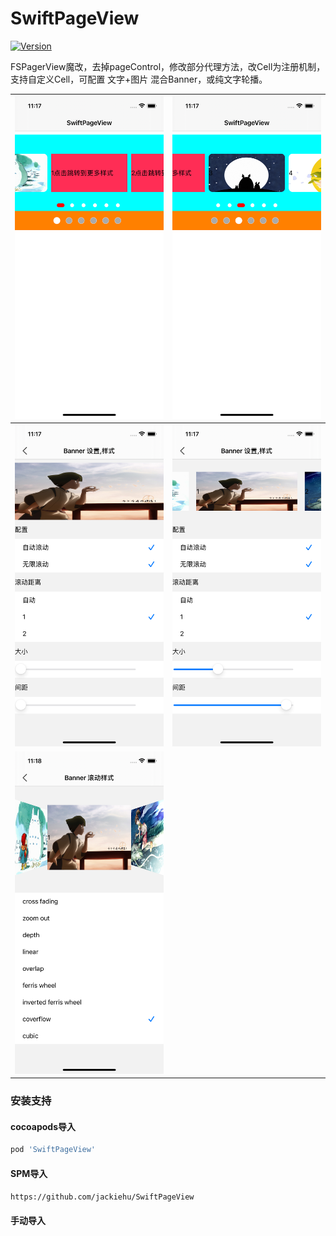 # SwiftPageView

[![Version](https://img.shields.io/cocoapods/v/SwiftPageView.svg?style=flat)](https://cocoapods.org/pods/SwiftPageView)

FSPagerView魔改，去掉pageControl，修改部分代理方法，改Cell为注册机制，支持自定义Cell，可配置 文字+图片 混合Banner，或纯文字轮播。

| ![](1.png) | ![](2.png) |
| ---------- | ---------- |
| ![](3.png) | ![](4.png) |
| ![](5.png) |            |

### 安装支持

#### cocoapods导入

```ruby
pod 'SwiftPageView'
```

#### SPM导入

`https://github.com/jackiehu/SwiftPageView`

#### 手动导入